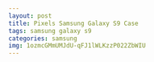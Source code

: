 ```yaml
---
layout: post
title: Pixels Samsung Galaxy S9 Case
tags: samsung galaxy s9
categories: samsung
img: 1ozmcGMmUMJdU-qFJ1lWLKzzP022ZbWIU
---
```


